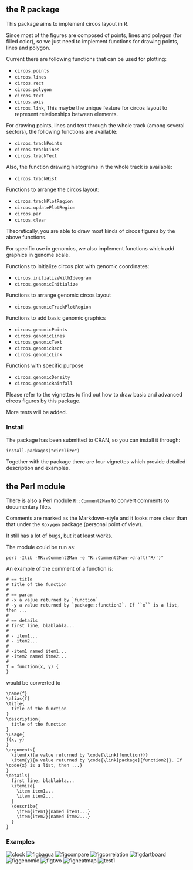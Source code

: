 ## the R package

This package aims to implement circos layout in R.

Since most of the figures are composed of points, lines and polygon (for filled color), 
so we just need to implement functions for drawing points, lines and polygon.

Current there are following functions that can be used for plotting: 

- `circos.points`
- `circos.lines`
- `circos.rect`
- `circos.polygon`
- `circos.text`
- `circos.axis`
- `circos.link`, This maybe the unique feature for circos layout to represent relationships between elements.
 
For drawing points, lines and text through the whole track (among several sectors), the following 
functions are available:

- `circos.trackPoints`
- `circos.trackLines`
- `circos.trackText`

Also, the function drawing histograms in the whole track is available:

- `circos.trackHist`

Functions to arrange the circos layout:

- `circos.trackPlotRegion`
- `circos.updatePlotRegion`
- `circos.par`
- `circos.clear`

Theoretically, you are able to draw most kinds of circos figures by the above functions.

For specific use in genomics, we also implement functions which add graphics in genome scale.

Functions to initialize circos plot with genomic coordinates:
 
- `circos.initializeWithIdeogram`
- `circos.genomicInitialize`

Functions to arrange genomic circos layout

- `circos.genomicTrackPlotRegion`

Functions to add basic genomic graphics

- `circos.genomicPoints`
- `circos.genomicLines`
- `circos.genomicText`
- `circos.genomicRect`
- `circos.genomicLink`

Functions with specific purpose

- `circos.genomicDensity`
- `circos.genomicRainfall`

Please refer to the vignettes to find out how to draw basic and advanced circos figures by this package.

More tests will be added.

### Install

The package has been submitted to CRAN, so you can install it through:

    install.packages("circlize")

Together with the package there are four vignettes which provide detailed description and examples.

## the Perl module

There is also a Perl module `R::Comment2Man` to convert comments to documentary files.

Comments are marked as the Markdown-style and it looks more clear than that under the `Roxygen` package (personal point of view).

It still has a lot of bugs, but it at least works.

The module could be run as:

    perl -Ilib -MR::Comment2Man -e "R::Comment2Man->draft('R/')"

An example of the comment of a function is:

    # == title
    # title of the function
    #
    # == param
    # -x a value returned by `function`
    # -y a value returned by `package::function2`. If ``x`` is a list, then ...
    #
    # == details
    # first line, blablabla...
    #
    # - item1...
    # - item2...
    #
    # -item1 named item1...
    # -item2 named itme2...
    #
    f = function(x, y) {
    }

would be converted to 

    \name{f}
    \alias{f}
    \title{
      title of the function
    }
    \description{
      title of the function
    }
    \usage{
    f(x, y)
    }
    \arguments{
      \item{x}{a value returned by \code{\link{function}}}
      \item{y}{a value returned by \code{\link[package]{function2}}. If \code{x} is a list, then ...}
    }
    \details{
      first line, blablabla...
      \itemize{
        \item item1...
        \item item2...
      }
      \describe{
        \item{item1}{named item1...}
        \item{item2}{named itme2...}
      }
    }

### Examples

![clock](https://f.cloud.github.com/assets/449218/857241/70e4d6d4-f54d-11e2-89e8-8fa9afadc2a1.png)
![figbagua](https://f.cloud.github.com/assets/449218/857242/71020830-f54d-11e2-9c1e-d551a805f9cb.png)
![figcompare](https://f.cloud.github.com/assets/449218/857243/711becb4-f54d-11e2-8b3f-1bcd9427a2ae.png)
![figcorrelation](https://f.cloud.github.com/assets/449218/857244/7128114c-f54d-11e2-92f3-8f0fcb5817e2.png)
![figdartboard](https://f.cloud.github.com/assets/449218/857245/712aa5b0-f54d-11e2-9e2a-1dccd55a6e91.png)
![figgenomic](https://f.cloud.github.com/assets/449218/857246/713499f8-f54d-11e2-8064-921250bfb95a.png)
![figtwo](https://f.cloud.github.com/assets/449218/857247/7138e328-f54d-11e2-87a6-5da3a52a52f1.png)
![figheatmap](https://f.cloud.github.com/assets/449218/857248/71381010-f54d-11e2-850d-c9bae7ae70de.png)
![test1](https://f.cloud.github.com/assets/449218/857249/713ceacc-f54d-11e2-9721-23eddda06374.jpeg)

